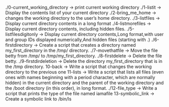 ./0-current_working_directory -> print current working directory
./1-listit -> Display the contents list of your current directory
./2-bring_me_home -> changes the working directory to the user’s home directory.
./3-listfiles -> Display current directory contents in a long format
./4-listmorefiles -> Display current directory contents, including hidden files.
./5-listfilesdigitonly -> Display current directory contents,Long format,with user and group IDs displayed numerically,And hidden files (starting with .)
./6-firstdirectory -> Create a script that creates a directory named my_first_directory in the /tmp/ directory.
./7-movethatfile -> Move the file betty from /tmp/ to /tmp/my_first_directory.
./8-firstdelete -> Delete the file betty.
./9-firstdirdeletion -> Delete the directory my_first_directory that is in the /tmp directory.
10-back -> Write a script that changes the working directory to the previous one
11-lists -> Write a script that lists all files (even ones with names beginning with a period character, which are normally hidden) in the current directory and the parent of the working directory and the /boot directory (in this order), in long format.
./12-file_type -> Write a script that prints the type of the file named iamafile
13-symbolic_link -> Create a symbolic link to /bin/ls

